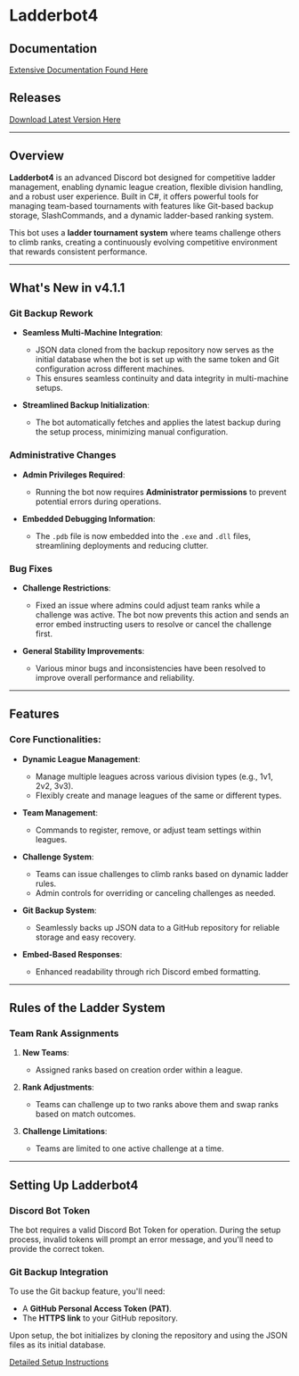 # Ladderbot4

## Documentation
[Extensive Documentation Found Here](https://github.com/Theinfection91/Ladderbot4/blob/main/Ladderbot4Doc.md)

## Releases
[Download Latest Version Here](https://github.com/Theinfection91/Ladderbot4/releases)

---

## Overview
**Ladderbot4** is an advanced Discord bot designed for competitive ladder management, enabling dynamic league creation, flexible division handling, and a robust user experience. Built in C#, it offers powerful tools for managing team-based tournaments with features like Git-based backup storage, SlashCommands, and a dynamic ladder-based ranking system.

This bot uses a **ladder tournament system** where teams challenge others to climb ranks, creating a continuously evolving competitive environment that rewards consistent performance.

---

## What's New in v4.1.1

### Git Backup Rework
- **Seamless Multi-Machine Integration**:
  - JSON data cloned from the backup repository now serves as the initial database when the bot is set up with the same token and Git configuration across different machines.
  - This ensures seamless continuity and data integrity in multi-machine setups.
  
- **Streamlined Backup Initialization**:
  - The bot automatically fetches and applies the latest backup during the setup process, minimizing manual configuration.

### Administrative Changes
- **Admin Privileges Required**:
  - Running the bot now requires **Administrator permissions** to prevent potential errors during operations.

- **Embedded Debugging Information**:
  - The `.pdb` file is now embedded into the `.exe` and `.dll` files, streamlining deployments and reducing clutter.

### Bug Fixes
- **Challenge Restrictions**:
  - Fixed an issue where admins could adjust team ranks while a challenge was active. The bot now prevents this action and sends an error embed instructing users to resolve or cancel the challenge first.
  
- **General Stability Improvements**:
  - Various minor bugs and inconsistencies have been resolved to improve overall performance and reliability.

---

## Features

### Core Functionalities:
- **Dynamic League Management**:
  - Manage multiple leagues across various division types (e.g., 1v1, 2v2, 3v3).
  - Flexibly create and manage leagues of the same or different types.

- **Team Management**:
  - Commands to register, remove, or adjust team settings within leagues.

- **Challenge System**:
  - Teams can issue challenges to climb ranks based on dynamic ladder rules.
  - Admin controls for overriding or canceling challenges as needed.

- **Git Backup System**:
  - Seamlessly backs up JSON data to a GitHub repository for reliable storage and easy recovery.

- **Embed-Based Responses**:
  - Enhanced readability through rich Discord embed formatting.

---

## Rules of the Ladder System

### Team Rank Assignments
1. **New Teams**:
   - Assigned ranks based on creation order within a league.

2. **Rank Adjustments**:
   - Teams can challenge up to two ranks above them and swap ranks based on match outcomes.

3. **Challenge Limitations**:
   - Teams are limited to one active challenge at a time.

---

## Setting Up Ladderbot4

### Discord Bot Token
The bot requires a valid Discord Bot Token for operation. During the setup process, invalid tokens will prompt an error message, and you'll need to provide the correct token.

### Git Backup Integration
To use the Git backup feature, you'll need:
- A **GitHub Personal Access Token (PAT)**.
- The **HTTPS link** to your GitHub repository.

Upon setup, the bot initializes by cloning the repository and using the JSON files as its initial database.

[Detailed Setup Instructions](https://github.com/Theinfection91/Ladderbot4/blob/main/Ladderbot4Doc.md)
